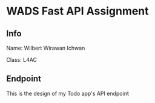# WADS Fast API Assignment
## Info

Name: Wilbert Wirawan Ichwan

Class: L4AC

## Endpoint

This is the design of my Todo app's API endpoint




